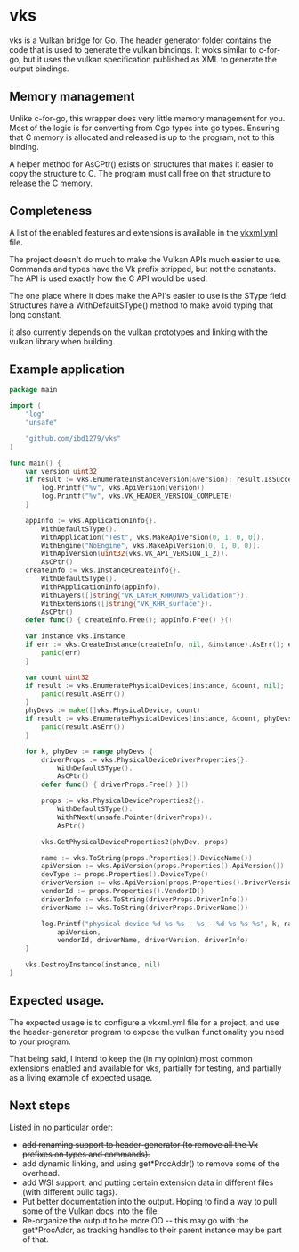 # vks
vks is a Vulkan bridge for Go. The header generator folder contains the code that
is used to generate the vulkan bindings. It woks similar to c-for-go, but it uses
the vulkan specification published as XML to generate the output bindings.

## Memory management
Unlike c-for-go, this wrapper does very little memory management for you. Most of
the logic is for converting from Cgo types into go types. Ensuring that C
memory is allocated and released is up to the program, not to this binding.

A helper method for AsCPtr() exists on structures that makes it easier to copy
the structure to C. The program must call free on that structure to release the
C memory.

## Completeness
A list of the enabled features and extensions is available in the [vkxml.yml](https://github.com/ibd1279/vks/blob/main/vkxml.yml) file. 

The project doesn't do much to make the Vulkan APIs much easier to use. Commands
and types have the Vk prefix stripped, but not the constants. The API is used
exactly how the C API would be used.

The one place where it does make the API's easier to use is the SType field.
Structures have a WithDefaultSType() method to make avoid typing that long
constant.

it also currently depends on the vulkan prototypes and linking with the vulkan library
when building.

## Example application
```go
package main

import (
	"log"
	"unsafe"

	"github.com/ibd1279/vks"
)

func main() {
	var version uint32
	if result := vks.EnumerateInstanceVersion(&version); result.IsSuccess() {
		log.Printf("%v", vks.ApiVersion(version))
		log.Printf("%v", vks.VK_HEADER_VERSION_COMPLETE)
	}

	appInfo := vks.ApplicationInfo{}.
		WithDefaultSType().
		WithApplication("Test", vks.MakeApiVersion(0, 1, 0, 0)).
		WithEngine("NoEngine", vks.MakeApiVersion(0, 1, 0, 0)).
		WithApiVersion(uint32(vks.VK_API_VERSION_1_2)).
		AsCPtr()
	createInfo := vks.InstanceCreateInfo{}.
		WithDefaultSType().
		WithPApplicationInfo(appInfo).
		WithLayers([]string{"VK_LAYER_KHRONOS_validation"}).
		WithExtensions([]string{"VK_KHR_surface"}).
		AsCPtr()
	defer func() { createInfo.Free(); appInfo.Free() }()

	var instance vks.Instance
	if err := vks.CreateInstance(createInfo, nil, &instance).AsErr(); err != nil {
		panic(err)
	}

	var count uint32
	if result := vks.EnumeratePhysicalDevices(instance, &count, nil); !result.IsSuccess() {
		panic(result.AsErr())
	}
	phyDevs := make([]vks.PhysicalDevice, count)
	if result := vks.EnumeratePhysicalDevices(instance, &count, phyDevs); !result.IsSuccess() {
		panic(result.AsErr())
	}

	for k, phyDev := range phyDevs {
		driverProps := vks.PhysicalDeviceDriverProperties{}.
			WithDefaultSType().
			AsCPtr()
		defer func() { driverProps.Free() }()

		props := vks.PhysicalDeviceProperties2{}.
			WithDefaultSType().
			WithPNext(unsafe.Pointer(driverProps)).
			AsPtr()

		vks.GetPhysicalDeviceProperties2(phyDev, props)

		name := vks.ToString(props.Properties().DeviceName())
		apiVersion := vks.ApiVersion(props.Properties().ApiVersion())
		devType := props.Properties().DeviceType()
		driverVersion := vks.ApiVersion(props.Properties().DriverVersion())
		vendorId := props.Properties().VendorID()
		driverInfo := vks.ToString(driverProps.DriverInfo())
		driverName := vks.ToString(driverProps.DriverName())

		log.Printf("physical device %d %s %s - %s - %d %s %s %s", k, name, devType,
			apiVersion,
			vendorId, driverName, driverVersion, driverInfo)
	}

	vks.DestroyInstance(instance, nil)
}
```

## Expected usage.

The expected usage is to configure a vkxml.yml file for a project, and use
the header-generator program to expose the vulkan functionality you need to
your program.

That being said, I intend to keep the (in my opinion) most common
extensions enabled and available for vks, partially for testing, and partially
as a living example of expected usage.

## Next steps

Listed in no particular order:
* ~~add renaming support to header-generator (to remove all the Vk prefixes on types and commands).~~
* add dynamic linking, and using get\*ProcAddr() to remove some
  of the overhead.
* add WSI support, and putting certain extension data in different files (with
  different build tags).
* Put better documentation into the output. Hoping to find a way to pull some of the
  Vulkan docs into the file.
* Re-organize the output to be more OO -- this may go with the get\*ProcAddr, as
  tracking handles to their parent instance may be part of that.
